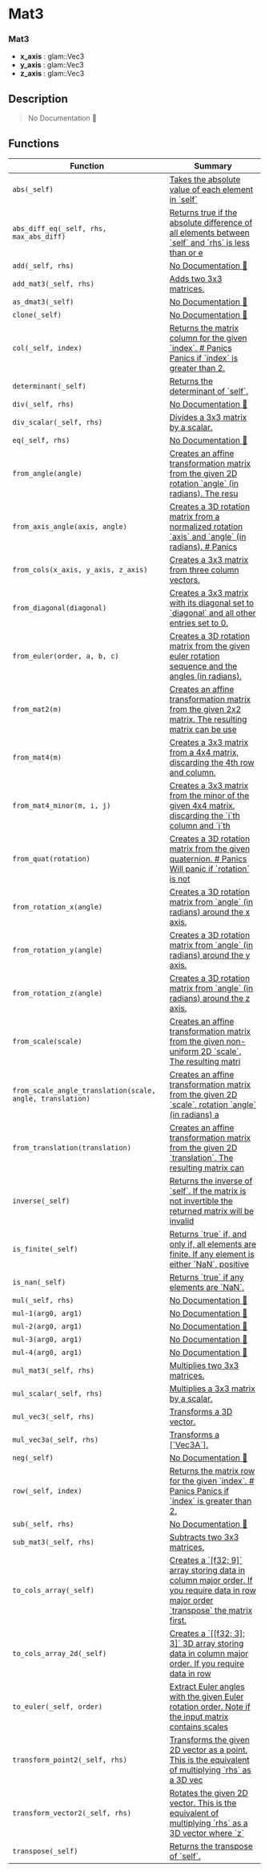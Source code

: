 # Mat3

### Mat3

- **x\_axis** : glam::Vec3
- **y\_axis** : glam::Vec3
- **z\_axis** : glam::Vec3

## Description

> No Documentation 🚧

## Functions

| Function | Summary |
| --- | --- |
| `abs(_self)` | [ Takes the absolute value of each element in \`self\`](./mat3/abs.md) |
| `abs_diff_eq(_self, rhs, max_abs_diff)` | [ Returns true if the absolute difference of all elements between \`self\` and \`rhs\`  is less than or e](./mat3/abs_diff_eq.md) |
| `add(_self, rhs)` | [No Documentation 🚧](./mat3/add.md) |
| `add_mat3(_self, rhs)` | [ Adds two 3x3 matrices\.](./mat3/add_mat3.md) |
| `as_dmat3(_self)` | [No Documentation 🚧](./mat3/as_dmat3.md) |
| `clone(_self)` | [No Documentation 🚧](./mat3/clone.md) |
| `col(_self, index)` | [ Returns the matrix column for the given \`index\`\.  \# Panics  Panics if \`index\` is greater than 2\.](./mat3/col.md) |
| `determinant(_self)` | [ Returns the determinant of \`self\`\.](./mat3/determinant.md) |
| `div(_self, rhs)` | [No Documentation 🚧](./mat3/div.md) |
| `div_scalar(_self, rhs)` | [ Divides a 3x3 matrix by a scalar\.](./mat3/div_scalar.md) |
| `eq(_self, rhs)` | [No Documentation 🚧](./mat3/eq.md) |
| `from_angle(angle)` | [ Creates an affine transformation matrix from the given 2D rotation \`angle\` \(in  radians\)\.  The resu](./mat3/from_angle.md) |
| `from_axis_angle(axis, angle)` | [ Creates a 3D rotation matrix from a normalized rotation \`axis\` and \`angle\` \(in  radians\)\.  \# Panics](./mat3/from_axis_angle.md) |
| `from_cols(x_axis, y_axis, z_axis)` | [ Creates a 3x3 matrix from three column vectors\.](./mat3/from_cols.md) |
| `from_diagonal(diagonal)` | [ Creates a 3x3 matrix with its diagonal set to \`diagonal\` and all other entries set to 0\.](./mat3/from_diagonal.md) |
| `from_euler(order, a, b, c)` | [ Creates a 3D rotation matrix from the given euler rotation sequence and the angles \(in  radians\)\.](./mat3/from_euler.md) |
| `from_mat2(m)` | [ Creates an affine transformation matrix from the given 2x2 matrix\.  The resulting matrix can be use](./mat3/from_mat2.md) |
| `from_mat4(m)` | [ Creates a 3x3 matrix from a 4x4 matrix, discarding the 4th row and column\.](./mat3/from_mat4.md) |
| `from_mat4_minor(m, i, j)` | [ Creates a 3x3 matrix from the minor of the given 4x4 matrix, discarding the \`i\`th column  and \`j\`th](./mat3/from_mat4_minor.md) |
| `from_quat(rotation)` | [ Creates a 3D rotation matrix from the given quaternion\.  \# Panics  Will panic if \`rotation\` is not ](./mat3/from_quat.md) |
| `from_rotation_x(angle)` | [ Creates a 3D rotation matrix from \`angle\` \(in radians\) around the x axis\.](./mat3/from_rotation_x.md) |
| `from_rotation_y(angle)` | [ Creates a 3D rotation matrix from \`angle\` \(in radians\) around the y axis\.](./mat3/from_rotation_y.md) |
| `from_rotation_z(angle)` | [ Creates a 3D rotation matrix from \`angle\` \(in radians\) around the z axis\.](./mat3/from_rotation_z.md) |
| `from_scale(scale)` | [ Creates an affine transformation matrix from the given non\-uniform 2D \`scale\`\.  The resulting matri](./mat3/from_scale.md) |
| `from_scale_angle_translation(scale, angle, translation)` | [ Creates an affine transformation matrix from the given 2D \`scale\`, rotation \`angle\` \(in  radians\) a](./mat3/from_scale_angle_translation.md) |
| `from_translation(translation)` | [ Creates an affine transformation matrix from the given 2D \`translation\`\.  The resulting matrix can ](./mat3/from_translation.md) |
| `inverse(_self)` | [ Returns the inverse of \`self\`\.  If the matrix is not invertible the returned matrix will be invalid](./mat3/inverse.md) |
| `is_finite(_self)` | [ Returns \`true\` if, and only if, all elements are finite\.  If any element is either \`NaN\`, positive ](./mat3/is_finite.md) |
| `is_nan(_self)` | [ Returns \`true\` if any elements are \`NaN\`\.](./mat3/is_nan.md) |
| `mul(_self, rhs)` | [No Documentation 🚧](./mat3/mul.md) |
| `mul-1(arg0, arg1)` | [No Documentation 🚧](./mat3/mul-1.md) |
| `mul-2(arg0, arg1)` | [No Documentation 🚧](./mat3/mul-2.md) |
| `mul-3(arg0, arg1)` | [No Documentation 🚧](./mat3/mul-3.md) |
| `mul-4(arg0, arg1)` | [No Documentation 🚧](./mat3/mul-4.md) |
| `mul_mat3(_self, rhs)` | [ Multiplies two 3x3 matrices\.](./mat3/mul_mat3.md) |
| `mul_scalar(_self, rhs)` | [ Multiplies a 3x3 matrix by a scalar\.](./mat3/mul_scalar.md) |
| `mul_vec3(_self, rhs)` | [ Transforms a 3D vector\.](./mat3/mul_vec3.md) |
| `mul_vec3a(_self, rhs)` | [ Transforms a \[\`Vec3A\`\]\.](./mat3/mul_vec3a.md) |
| `neg(_self)` | [No Documentation 🚧](./mat3/neg.md) |
| `row(_self, index)` | [ Returns the matrix row for the given \`index\`\.  \# Panics  Panics if \`index\` is greater than 2\.](./mat3/row.md) |
| `sub(_self, rhs)` | [No Documentation 🚧](./mat3/sub.md) |
| `sub_mat3(_self, rhs)` | [ Subtracts two 3x3 matrices\.](./mat3/sub_mat3.md) |
| `to_cols_array(_self)` | [ Creates a \`\[f32; 9\]\` array storing data in column major order\.  If you require data in row major order \`transpose\` the matrix first\.](./mat3/to_cols_array.md) |
| `to_cols_array_2d(_self)` | [ Creates a \`\[\[f32; 3\]; 3\]\` 3D array storing data in column major order\.  If you require data in row ](./mat3/to_cols_array_2d.md) |
| `to_euler(_self, order)` | [ Extract Euler angles with the given Euler rotation order\.  Note if the input matrix contains scales](./mat3/to_euler.md) |
| `transform_point2(_self, rhs)` | [ Transforms the given 2D vector as a point\.  This is the equivalent of multiplying \`rhs\` as a 3D vec](./mat3/transform_point2.md) |
| `transform_vector2(_self, rhs)` | [ Rotates the given 2D vector\.  This is the equivalent of multiplying \`rhs\` as a 3D vector where \`z\` ](./mat3/transform_vector2.md) |
| `transpose(_self)` | [ Returns the transpose of \`self\`\.](./mat3/transpose.md) |